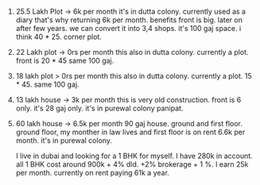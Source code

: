 1. 25.5 Lakh Plot -> 6k per month
   it's in dutta colony. currently used as a diary that's why returning 6k per month. benefits front is big. later on after few years. we can convert it into 3,4 shops. it's 100 gaj space. i think 40 * 25. corner plot. 
2. 22 Lakh plot -> 0rs per month
   this also in dutta colony. currently a plot. front is 20 * 45 same 100 gaj.
3. 18 lakh plot > 0rs per month
   this also in dutta colony. currently a plot.  15 * 45. same 100 gaj.
4. 13 lakh house -> 3k per month
   this is very old construction. front is 6 only. it's 28 gaj only.  it's in purewal colony panipat. 
5. 60 lakh house -> 6.5k per month
   90 gaj house. ground and first floor. ground floor, my monther in law lives and first floor is on rent 6.6k per month.  it's in purewal colony.
   
   I live in dubai and looking for a 1 BHK for myself. I have 280k in account. all 1 BHK cost around 900k + 4% dld. +2% brokerage + 1 %. I earn 25k per month. currently on rent paying 61k a year.